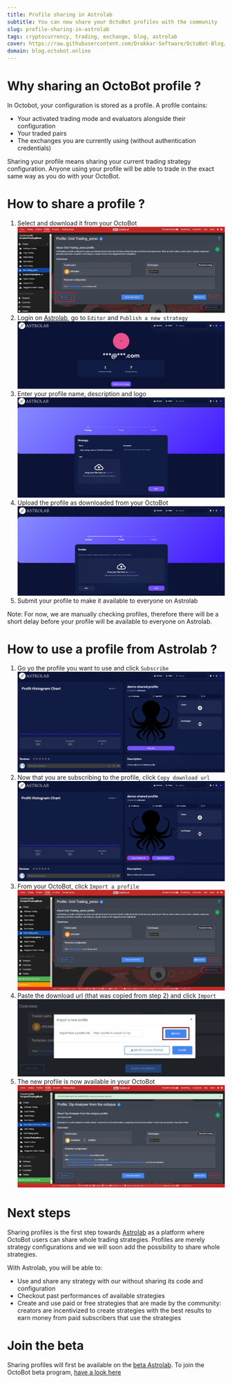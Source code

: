 ```yaml
---
title: Profile sharing in Astrolab
subtitle: You can now share your OctoBot profiles with the community
slug: profile-sharing-in-astrolab
tags: cryptocurrency, trading, exchange, blog, astrolab
cover: https://raw.githubusercontent.com/Drakkar-Software/OctoBot-Blog/master/resources/images/profile-sharing-in-astrolab/cover.jpg
domain: blog.octobot.online
--- 
```


# Why sharing an OctoBot profile ?

In Octobot, your configuration is stored as a profile. A profile contains:
- Your activated trading mode and evaluators alongside their configuration
- Your traded pairs
- The exchanges you are currently using (without authentication credentials)

Sharing your profile means sharing your current trading strategy configuration. Anyone using your profile will be able to trade in the exact same way as you do with your OctoBot.

# How to share a profile ?

1. Select and download it from your OctoBot
![Profile-sharing-from-octobot](https://raw.githubusercontent.com/Drakkar-Software/OctoBot-Blog/master/resources/images/profile-sharing-in-astrolab/bot-share.jpg)
2. Login on [Astrolab](https://www.astrolab.cloud/), go to `Editor` and `Publish a new strategy`
![Profile-sharing-astrolab-editor](https://raw.githubusercontent.com/Drakkar-Software/OctoBot-Blog/master/resources/images/profile-sharing-in-astrolab/editor.jpg)
3. Enter your profile name, description and logo
![Profile-sharing-astrolab-publish](https://raw.githubusercontent.com/Drakkar-Software/OctoBot-Blog/master/resources/images/profile-sharing-in-astrolab/publish.jpg)
4. Upload the profile as downloaded from your OctoBot
![Profile-sharing-astrolab-publish-profile](https://raw.githubusercontent.com/Drakkar-Software/OctoBot-Blog/master/resources/images/profile-sharing-in-astrolab/publish-profile.jpg)
5. Submit your profile to make it available to everyone on Astrolab

Note: For now, we are manually checking profiles, therefore there will be a short delay before your profile will be available to everyone on Astrolab.

# How to use a profile from Astrolab ?

1. Go yo the profile you want to use and click `Subscribe`
![Profile-sharing-astrolab-subscribe](https://raw.githubusercontent.com/Drakkar-Software/OctoBot-Blog/master/resources/images/profile-sharing-in-astrolab/sub.jpg)
2. Now that you are subscribing to the profile, click `Copy download url`
![Profile-sharing-astrolab-copy](https://raw.githubusercontent.com/Drakkar-Software/OctoBot-Blog/master/resources/images/profile-sharing-in-astrolab/copy.jpg)
3. From your OctoBot, click `Import a profile`
![Profile-sharing-from-octobot-import](https://raw.githubusercontent.com/Drakkar-Software/OctoBot-Blog/master/resources/images/profile-sharing-in-astrolab/bot-import.jpg)
4. Paste the download url (that was copied from step 2) and click `Import`
![Profile-sharing-from-octobot-import-url](https://raw.githubusercontent.com/Drakkar-Software/OctoBot-Blog/master/resources/images/profile-sharing-in-astrolab/bot-import-link.jpg)
5. The new profile is now available in your OctoBot
![Profile-sharing-from-octobot-importe](https://raw.githubusercontent.com/Drakkar-Software/OctoBot-Blog/master/resources/images/profile-sharing-in-astrolab/bot-imported.jpg)

# Next steps

Sharing profiles is the first step towards [Astrolab](https://www.astrolab.cloud/) as a platform where OctoBot users can share whole trading strategies. Profiles are merely strategy configurations and we will soon add the possibility to share whole strategies.

With Astrolab, you will be able to:
- Use and share any strategy with our without sharing its code and configuration
- Checkout past performances of available strategies
- Create and use paid or free strategies that are made by the community: creators are incentivized to create strategies with the best results to earn money from paid subscribers that use the strategies 


# Join the beta

Sharing profiles will first be available on the [beta Astrolab](https://beta.astrolab.cloud/).
To join the OctoBot beta program, [have a look here](https://www.octobot.info/advanced_usage/beta-program)
